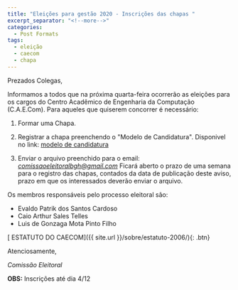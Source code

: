 ```yaml
---
title: "Eleições para gestão 2020 - Inscrições das chapas "
excerpt_separator: "<!--more-->"
categories:
  - Post Formats
tags:
  - eleição
  - caecom
  - chapa
---
```


Prezados Colegas,

Informamos a todos que na próxima quarta-feira ocorrerão as eleições para os cargos do Centro Acadêmico de Engenharia da Computação (C.A.E.Com).  Para aqueles que quiserem concorrer é necessário:

1. Formar uma Chapa.

2. Registrar a chapa preenchendo o "Modelo de Candidatura". Disponivel no link: [modelo de candidatura](https://docs.google.com/document/d/11F_j1FJ2CJ51vdkU0WGUwxqK7WxQHK-ubdp2cNoYRrI/edit?usp=sharing)

3. Enviar o arquivo preenchido para o email: *[comissaoeleitoralbgh@gmail.com](comissaoeleitoralbgh@gmail.com)*
Ficará aberto o prazo de uma semana para o registro das chapas, contados da data de publicação deste aviso, prazo em que os interessados deverão enviar o arquivo.
 
Os membros responsáveis pelo processo eleitoral são:

- Evaldo Patrik dos Santos Cardoso
- Caio Arthur Sales Telles 
- Luis de Gonzaga Mota Pinto Filho

[<i class="fas fa-file-alt"></i> ESTATUTO DO CAECOM]({{ site.url }}/sobre/estatuto-2006/){: .btn}

Atenciosamente,

_Comissão Eleitoral_

**OBS:** Inscrições até dia 4/12
